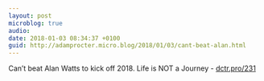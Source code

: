 ```yaml
---
layout: post
microblog: true
audio: 
date: 2018-01-03 08:34:37 +0100
guid: http://adamprocter.micro.blog/2018/01/03/cant-beat-alan.html
---
```

Can’t beat Alan Watts to kick off 2018. Life is NOT a Journey - [dctr.pro/231](http://dctr.pro/231)
